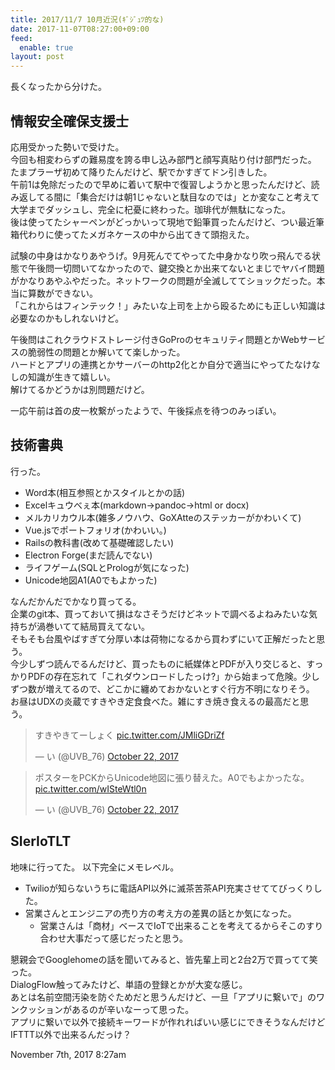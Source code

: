 ```yaml
---
title: 2017/11/7 10月近況(ｷﾞｼﾞｭﾂ的な)
date: 2017-11-07T08:27:00+09:00
feed:
  enable: true
layout: post
---
```

<p>長くなったから分けた。</p>    <h2>情報安全確保支援士</h2>    <p>      応用受かった勢いで受けた。<br>      今回も相変わらずの難易度を誇る申し込み部門と顔写真貼り付け部門だった。<br>      たまプラーザ初めて降りたんだけど、駅でかすぎてドン引きした。<br>      午前1は免除だったので早めに着いて駅中で復習しようかと思ったんだけど、読み返してる間に「集合だけは朝1じゃないと駄目なのでは」とか変なこと考えて大学までダッシュし、完全に杞憂に終わった。珈琲代が無駄になった。<br>      後は使ってたシャーペンがどっかいって現地で鉛筆買ったんだけど、つい最近筆箱代わりに使ってたメガネケースの中から出てきて頭抱えた。    </p>    <p>      試験の中身はかなりあやうげ。9月死んでてやってた中身かなり吹っ飛んでる状態で午後問一切問いてなかったので、鍵交換とか出来てないとまじでヤバイ問題がかなりあやふやだった。ネットワークの問題が全滅しててショックだった。本当に算数ができない。<br>      「これからはフィンテック！」みたいな上司を上から殴るためにも正しい知識は必要なのかもしれないけど。    </p>    <p>      午後問はこれクラウドストレージ付きGoProのセキュリティ問題とかWebサービスの脆弱性の問題とか解いてて楽しかった。<br>      ハードとアプリの連携とかサーバーのhttp2化とか自分で適当にやってたなけなしの知識が生きて嬉しい。<br>      解けてるかどうかは別問題だけど。    </p>    <p>一応午前は首の皮一枚繋がったようで、午後採点を待つのみっぽい。</p>    <h2>技術書典</h2>    <p>行った。</p>    <ul>      <li>Word本(相互参照とかスタイルとかの話)</li>      <li>Excelキュウべぇ本(markdown→pandoc→html or docx)</li>      <li>メルカリカウル本(雑多ノウハウ、GoXAtteのステッカーがかわいくて)</li>      <li>Vue.jsでポートフォリオ(かわいい。)</li>      <li>Railsの教科書(改めて基礎確認したい)</li>      <li>Electron Forge(まだ読んでない)</li>      <li>ライフゲーム(SQLとPrologが気になった)</li>      <li>Unicode地図A1(A0でもよかった)</li>    </ul>    <p>      なんだかんだでかなり買ってる。<br>      企業のgit本、買っておいて損はなさそうだけどネットで調べるよねみたいな気持ちが渦巻いてて結局買えてない。<br>      そもそも台風やばすぎて分厚い本は荷物になるから買わずにいて正解だったと思う。<br>      今少しずつ読んでるんだけど、買ったものに紙媒体とPDFが入り交じると、すっかりPDFの存在忘れて「これダウンロードしたっけ?」から始まって危険。少しずつ数が増えてるので、どこかに纏めておかないとすぐ行方不明になりそう。<br>      お昼はUDXの炎蔵ですきやき定食食べた。雑にすき焼き食えるの最高だと思う。    </p>    <blockquote class="twitter-tweet" data-lang="en">      <p lang="ja" dir="ltr">        すきやきてーしょく        <a href="https://t.co/JMliGDriZf" target="_blank">pic.twitter.com/JMliGDriZf</a>      </p>      — い (@UVB_76)      <a href="https://twitter.com/UVB_76/status/921977617309298689?ref_src=twsrc%5Etfw" target="_blank">October 22, 2017</a>    </blockquote>    <script async src="https://platform.twitter.com/widgets.js" charset="utf-8"></script>    <blockquote class="twitter-tweet" data-lang="en">      <p lang="ja" dir="ltr">        ポスターをPCKからUnicode地図に張り替えた。A0でもよかったな。        <a href="https://t.co/wISteWtl0n" target="_blank">pic.twitter.com/wISteWtl0n</a>      </p>      — い (@UVB_76)      <a href="https://twitter.com/UVB_76/status/922060910423826432?ref_src=twsrc%5Etfw" target="_blank">October 22, 2017</a>    </blockquote>    <script async src="https://platform.twitter.com/widgets.js" charset="utf-8"></script>    <h2>SIerIoTLT</h2>    <p>地味に行ってた。 以下完全にメモレベル。</p>    <ul>      <li>        Twilioが知らないうちに電話API以外に滅茶苦茶API充実させててびっくりした。      </li>      <li>        営業さんとエンジニアの売り方の考え方の差異の話とか気になった。        <ul>          <li>            営業さんは「商材」ベースでIoTで出来ることを考えてるからそこのすり合わせ大事だって感じだったと思う。          </li>        </ul>      </li>    </ul>    <p>      懇親会でGooglehomeの話を聞いてみると、皆先輩上司と2台2万で買ってて笑った。<br>      DialogFlow触ってみたけど、単語の登録とかが大変な感じ。<br>      あとは名前空間汚染を防ぐためだと思うんだけど、一旦「アプリに繋いで」のワンクッションがあるのが辛いなーって思った。<br>      アプリに繋いで以外で接続キーワードが作れればいい感じにできそうなんだけどIFTTT以外で出来るんだっけ？    </p>    <div id="footer">      <span id="timestamp"> November 7th, 2017 8:27am </span>    </div>
